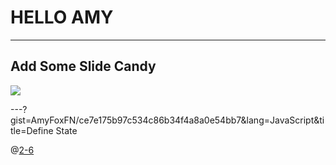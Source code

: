 # HELLO AMY

---

## Add Some Slide Candy

<!-- ![](assets/flower.jpg) -->
<!-- 111 -->
![](https://avatars1.githubusercontent.com/u/24366060?s=460&v=4)

---?gist=AmyFoxFN/ce7e175b97c534c86b34f4a8a0e54bb7&lang=JavaScript&title=Define State

@[2-6](@observable)